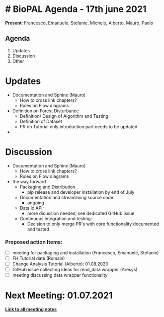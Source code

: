 # # BioPAL Agenda - 17th june 2021

**Present**: Francesco, Emanuele, Stefanie, Michele, Alberto, Mauro, Paolo

## Agenda
1. Updates
2. Discussion
4. Other


# Updates
- Documentation and Sphinx (Mauro)
    - How to cross link chapters?
    - Rules on Flow diagrams
- Definition on Forest Disturbance
    - Definition/ Design of Algorithm and Testing
    - Definition of Dataset
    - PR on Tutorial only introduction part needs to be updated
- 

# Discussion
- Documentation and Sphinx (Mauro)
    - How to cross link chapters?
    - Rules on Flow diagrams
- the way forward
    - Packaging and Distribution 
        - pip release and developer installation by end of July
    - Documentation and streamlining source code
        - ongoing
    - Data io API:
        - more dicussion needed, see dedicated GitHub issue
    - Continuous integration and testing:
        - Decision to only merge PR's with core functionality documented and tested



### Proposed action Items:
* [ ] meeting for packaging and installation (Francesco, Emanuele, Stefanie)
* [ ] FH Tutorial date (Romain)
* [ ] Change Analysis Tutorial (Alberto): 01.08.2020
* [ ] GitHub issue collecting ideas for read_data wrapper (Aresys)
* [ ] meeting discussing data wrapper functionality

# Next Meeting: 01.07.2021


**[Link to all meeting notes](https://github.com/BioPAL/community)**